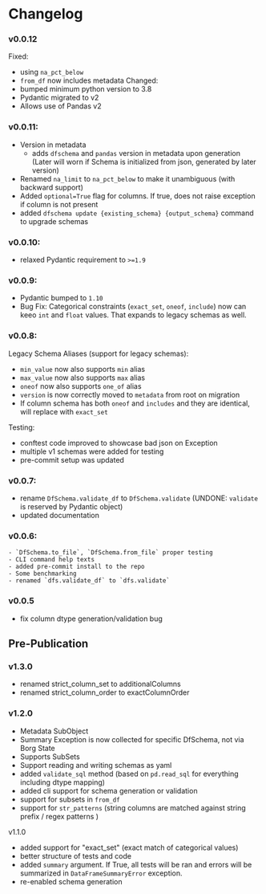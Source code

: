 # Changelog

### v0.0.12

Fixed:
- using `na_pct_below`
- `from_df` now includes metadata
Changed:
- bumped minimum python version to 3.8
- Pydantic migrated to v2
- Allows use of Pandas v2


### v0.0.11:
- Version in metadata
  - adds `dfschema` and `pandas` version in metadata upon generation (Later will worn if Schema is initialized from json, generated by later version)
- Renamed `na_limit` to `na_pct_below` to make it unambiguous (with backward support)
- Added `optional=True` flag for columns. If true, does not raise exception if column is not present
- added `dfschema update {existing_schema} {output_schema}` command to upgrade schemas

### v0.0.10:
- relaxed Pydantic requirement to `>=1.9`

### v0.0.9:
- Pydantic bumped to `1.10`
- Bug Fix: Categorical constraints (`exact_set`, `oneof`, `include`) now can keeo `int` and `float` values. That expands to legacy schemas as well.

### v0.0.8:
Legacy Schema Aliases (support for legacy schemas):
- `min_value` now also supports `min` alias
- `max_value` now also supports `max` alias
- `oneof` now also supports `one_of` alias
- `version` is now correctly moved to `metadata` from root on migration
- If column schema has both `oneof` and `includes` and they are identical, will replace with `exact_set`

Testing:
- conftest code improved to showcase bad json on Exception
- multiple v1 schemas were added for testing
- pre-commit setup was updated


### v0.0.7:
- rename `DfSchema.validate_df` to `DfSchema.validate` (UNDONE: `validate` is reserved by Pydantic object)
- updated documentation

### v0.0.6:
    - `DfSchema.to_file`, `DfSchema.from_file` proper testing
    - CLI command help texts
    - added pre-commit install to the repo
    - Some benchmarking
    - renamed `dfs.validate_df` to `dfs.validate`

### v0.0.5
- fix column dtype generation/validation bug

## Pre-Publication

### v1.3.0
- renamed strict_column_set to additionalColumns
- renamed strict_column_order to exactColumnOrder

### v1.2.0
- Metadata SubObject
- Summary Exception is now collected for specific DfSchema, not via Borg State
- Supports SubSets
- Support reading and writing schemas as yaml
- added `validate_sql` method (based on `pd.read_sql` for everything including dtype mapping)
- added cli support for schema generation or validation
- support for subsets in `from_df`
- support for `str_patterns` (string columns are matched against string prefix / regex patterns )

v1.1.0
- added support for "exact_set" (exact match of categorical values)
- better structure of tests and code
- added `summary` argument. If True, all tests will be ran and errors will be summarized in `DataFrameSummaryError` exception.
- re-enabled schema generation
